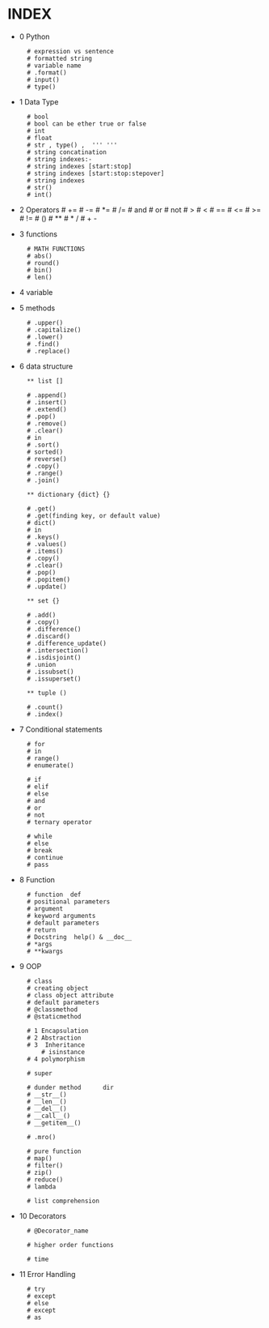 # INDEX

* 0 Python 
        
        # expression vs sentence
        # formatted string
        # variable name
        # .format()
        # input()
        # type()

* 1 Data Type

        # bool      
        # bool can be ether true or false 
        # int
        # float
        # str , type() ,  ''' '''
        # string concatination
        # string indexes:-
        # string indexes [start:stop]
        # string indexes [start:stop:stepover]
        # string indexes 
        # str()
        # int()

* 2 Operators
        # +=
        # -=
        # *=
        # /=
        # and 
        # or
        # not
        # >
        # <
        # ==
        # <=
        # >=
        # !=
        #   ()
        #   **
        #   * /
        #   + - 

* 3 functions

        # MATH FUNCTIONS
        # abs()
        # round()
        # bin()
        # len()

* 4 variable

* 5 methods

        # .upper()
        # .capitalize()
        # .lower()
        # .find()
        # .replace()

* 6 data structure

        ** list []

        # .append()
        # .insert()
        # .extend()
        # .pop()
        # .remove()
        # .clear()
        # in
        # .sort()
        # sorted()
        # reverse()
        # .copy()
        # .range()
        # .join()

        ** dictionary {dict} {}
        
        # .get()
        # .get(finding key, or default value)
        # dict()
        # in
        # .keys()
        # .values()
        # .items()
        # .copy()
        # .clear()
        # .pop()
        # .popitem()
        # .update()

        ** set {}

        # .add()
        # .copy()
        # .difference()
        # .discard()
        # .difference_update()
        # .intersection()
        # .isdisjoint()
        # .union
        # .issubset()
        # .issuperset()

        ** tuple ()

        # .count()
        # .index()

* 7 Conditional statements

        # for
        # in
        # range()
        # enumerate()

        # if
        # elif
        # else
        # and 
        # or
        # not
        # ternary operator 

        # while 
        # else
        # break
        # continue
        # pass

* 8 Function

        # function  def
        # positional parameters
        # argument
        # keyword arguments
        # default parameters
        # return
        # Docstring  help() & __doc__
        # *args
        # **kwargs

* 9 OOP

        # class
        # creating object
        # class object attribute
        # default parameters
        # @classmethod
        # @staticmethod

        # 1 Encapsulation
        # 2 Abstraction
        # 3  Inheritance
            # isinstance
        # 4 polymorphism

        # super

        # dunder method      dir
        # __str__()
        # __len__()
        # __del__()
        # __call__()
        # __getitem__()

        # .mro()

        # pure function 
        # map()
        # filter()
        # zip()
        # reduce()
        # lambda

        # list comprehension

* 10 Decorators

        # @Decorator_name

        # higher order functions

        # time

* 11 Error Handling

        # try
        # except
        # else
        # except 
        # as
